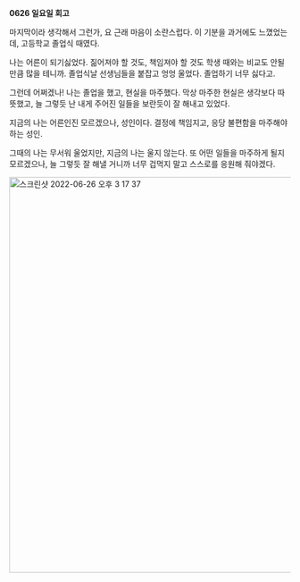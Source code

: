 **0626 일요일 회고**

마지막이라 생각해서 그런가, 요 근래 마음이 소란스럽다.
이 기분을 과거에도 느꼈었는데, 고등학교 졸업식 때였다.

나는 어른이 되기싫었다.
짊어져야 할 것도, 책임져야 할 것도 학생 때와는 비교도 안될 만큼 많을 테니까.
졸업식날 선생님들을 붙잡고 엉엉 울었다. 졸업하기 너무 싫다고.

그런데 어쩌겠나! 나는 졸업을 했고, 현실을 마주했다.
막상 마주한 현실은 생각보다 따뜻했고, 늘 그렇듯 난 내게 주어진 일들을 보란듯이 잘 해내고 있었다.

지금의 나는 어른인진 모르겠으나, 성인이다.
결정에 책임지고, 응당 불편함을 마주해야하는 성인.

그때의 나는 무서워 울었지만, 지금의 나는 울지 않는다.
또 어떤 일들을 마주하게 될지 모르겠으나, 늘 그렇듯 잘 해낼 거니까
너무 겁먹지 말고 스스로를 응원해 줘야겠다.

<img width="708" alt="스크린샷 2022-06-26 오후 3 17 37" src="https://user-images.githubusercontent.com/92635121/175802164-bb626939-b211-42b4-ad57-d73ff2e91c80.png">
